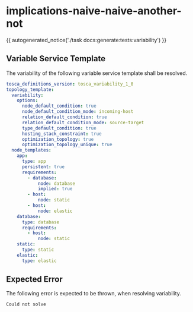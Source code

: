 # implications-naive-naive-another-not

{{ autogenerated_notice('./task docs:generate:tests:variability') }}


## Variable Service Template

The variability of the following variable service template shall be resolved.

```yaml linenums="1"
tosca_definitions_version: tosca_variability_1_0
topology_template:
  variability:
    options:
      node_default_condition: true
      node_default_condition_mode: incoming-host
      relation_default_condition: true
      relation_default_condition_mode: source-target
      type_default_condition: true
      hosting_stack_constraint: true
      optimization_topology: true
      optimization_topology_unique: true
  node_templates:
    app:
      type: app
      persistent: true
      requirements:
        - database:
            node: database
            implied: true
        - host:
            node: static
        - host:
            node: elastic
    database:
      type: database
      requirements:
        - host:
            node: static
    static:
      type: static
    elastic:
      type: elastic
```





## Expected Error

The following error is expected to be thrown, when resolving variability.

```text linenums="1"
Could not solve
```
